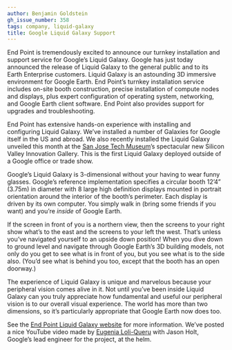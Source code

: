 ```yaml
---
author: Benjamin Goldstein
gh_issue_number: 358
tags: company, liquid-galaxy
title: Google Liquid Galaxy Support
---
```


End Point is tremendously excited to announce our turnkey installation and support service for Google’s Liquid Galaxy. Google has just today announced the release of Liquid Galaxy to the general public and to its Earth Enterprise customers. Liquid Galaxy is an astounding 3D immersive environment for Google Earth. End Point’s turnkey installation service includes on-site booth construction, precise installation of compute nodes and displays, plus expert configuration of operating system, networking, and Google Earth client software. End Point also provides support for upgrades and troubleshooting.

End Point has extensive hands-on experience with installing and configuring Liquid Galaxy. We’ve installed a number of Galaxies for Google itself in the US and abroad. We also recently installed the Liquid Galaxy unveiled this month at the [San Jose Tech Museum](https://www.thetech.org/)’s spectacular new Silicon Valley Innovation Gallery. This is the first Liquid Galaxy deployed outside of a Google office or trade show.

Google’s Liquid Galaxy is 3-dimensional without your having to wear funny glasses. Google’s reference implementation specifies a circular booth 12’4” (3.75m) in diameter with 8 large high definition displays mounted in portrait orientation around the interior of the booth’s perimeter. Each display is driven by its own computer. You simply walk in (bring some friends if you want) and you’re *inside* of Google Earth.

If the screen in front of you is a northern view, then the screens to your right show what’s to the east and the screens to your left the west. That’s unless you’ve navigated yourself to an upside down position! When you dive down to ground level and navigate through Google Earth’s 3D building models, not only do you get to see what is in front of you, but you see what is to the side also. (You’d see what is behind you too, except that the booth has an open doorway.)

The experience of Liquid Galaxy is unique and marvelous because your peripheral vision comes alive in it. Not until you’ve been inside Liquid Galaxy can you truly appreciate how fundamental and useful our peripheral vision is to our overall visual experience. The world has more than two dimensions, so it’s particularly appropriate that Google Earth now does too.

See the [End Point Liquid Galaxy website](https://liquidgalaxy.endpoint.com/) for more information. We’ve posted a nice YouTube video made by [Eugenia Loli-Queru](http://eugenia.queru.com/) with Jason Holt, Google’s lead engineer for the project, at the helm.

